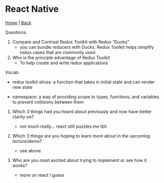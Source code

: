 # React Native


[Home](/README.md) | [Back](/401-main/401TableofContents.md)

Questions:

1. Compare and Contrast Redux Toolkit with Redux “Ducks”
    - you can bundle reducers with Ducks. Redux Toolkit helps simplify redux cases that are commonly used
1. Who is the principle advantage of Redux Toolkit
    - To help create and write redux applications 


Vocab: 

- redux toolkit slices: a function that takes in initial state and can render new state

- namespace: a way of providing scope to types, functions, and variables to prevent collisions between them


1. Which 3 things had you heard about previously and now have better clarity on?

    - not much really... react still puzzles me tbh
2. Which 3 things are you hoping to learn more about in the upcoming lecture/demo?

    - see above 
3. Who are you most excited about trying to implement or see how it works?

    - more on react I guess
